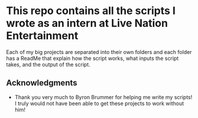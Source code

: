 # This repo contains all the scripts I wrote as an intern at Live Nation Entertainment

Each of my big projects are separated into their own folders and each folder has a ReadMe that explain how the script works, what inputs the script takes, and the output of the script.

## Acknowledgments

* Thank you very much to Byron Brummer for helping me write my scripts! I truly would not have been able to get these projects to work without him!
